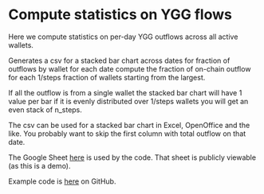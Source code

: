 # Compute statistics on YGG flows

Here we compute statistics on per-day YGG outflows across all active wallets.

Generates a csv for a stacked bar chart across dates for fraction of outflows by wallet
for each date compute the fraction of on-chain outflow for each 1/steps fraction of wallets
starting from the largest.

If all the outflow is from a single wallet the stacked bar chart will have 1 value per bar
if it is evenly distributed over 1/steps wallets you will get an even stack of n_steps.

The csv can be used for a stacked bar chart in Excel, OpenOffice and the like.
You probably want to skip the first column with total outflow on that date.

The Google Sheet [here](https://docs.google.com/spreadsheets/d/1ksitF87TXLb48yLZUqJrv1PwZ9UHGdGPcpAgIa5eYMw/)
is used by the code.
That sheet is publicly viewable (as this is a demo).

Example code is [here](https://github.com/ChainArgos/api-demos/blob/main/ygg_stats/example.py) on GitHub.
